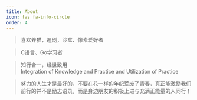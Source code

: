 ```yaml
---
title: About
icon: fas fa-info-circle
order: 4
---
```


> 喜欢养猫，追剧，沙盒、像素爱好者

> C语言、Go学习者

> 知行合一，经世致用<br>
> Integration of Knowledge and Practice and Utilization of Practice

> 努力的人生才是最好的，不要在花一样的年纪荒废了青春，真正能激励我们前行的并不是励志语录，而是身边朋友的积极上进与充满正能量的人同行！